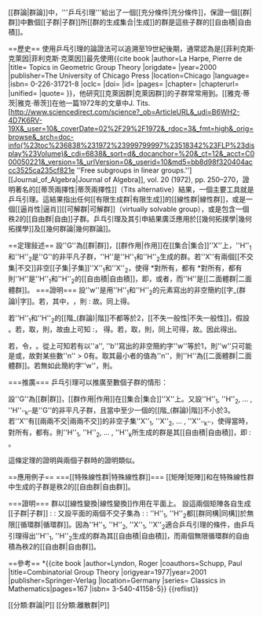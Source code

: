 [[群論|群論]]中，'''乒乓引理'''給出了一個[[充分條件|充分條件]]，保證一個[[群|群]]中數個[[子群|子群]]所[[群的生成集合|生成]]的群是這些子群的[[自由積|自由積]]。

==歷史==
使用乒乓引理的論證法可以追溯至19世紀後期，通常認為是[[菲利克斯·克萊因|菲利克斯·克萊因]]最先使用<ref name="DH1">{{cite book |author=La Harpe, Pierre de |title= Topics in Geometric Group Theory |origdate= |year=2000 |publisher=The University of Chicago Press |location=Chicago |language= |isbn= 0-226-31721-8 |oclc= |doi= |id= |pages= |chapter= |chapterurl= |unified= |quote= }}</ref>，他研究[[克萊因群|克萊因群]]的子群常常用到。[[雅克·蒂茨|雅克·蒂茨]]在他一篇1972年的文章中<ref name="T">J. Tits. [http://www.sciencedirect.com/science?_ob=ArticleURL&_udi=B6WH2-4D7K6RV-19X&_user=10&_coverDate=02%2F29%2F1972&_rdoc=3&_fmt=high&_orig=browse&_srch=doc-info(%23toc%236838%231972%23999799997%23518342%23FLP%23display%23Volume)&_cdi=6838&_sort=d&_docanchor=%20&_ct=12&_acct=C000050221&_version=1&_urlVersion=0&_userid=10&md5=bb8d98f320404accc3525ca235cf821e ''Free subgroups in linear groups.''] [[Journal_of_Algebra|Journal of Algebra]], vol. 20 (1972), pp. 250–270</ref>，證明著名的[[蒂茨兩擇性|蒂茨兩擇性]]（Tits alternative）結果，一個主要工具就是乒乓引理。這結果指出任何[[有限生成群|有限生成]]的[[線性群|線性群]]，或是一個[[逼肖性|逼肖]][[可解群|可解群]]（virtually solvable group），或是包含一個秩2的[[自由群|自由]]子群。乒乓引理及其引申結果廣泛應用於[[幾何拓撲學|幾何拓撲學]]及[[幾何群論|幾何群論]]。

==定理敍述==
設''G''為[[群|群]]，[[群作用|作用]]在[[集合|集合]]''X''上，''H''<sub>1</sub>和''H''<sub>2</sub>是''G''的非平凡子群，''H''是''H''<sub>1</sub>和''H''<sub>2</sub>生成的群。若''X''有兩個[[不交集|不交]]非空[[子集|子集]]''X''<sub>1</sub>和''X''<sub>2</sub>，使得
*對所有<math>1\ne a\in H_1</math>，都有<math>a(X_2) \subset X_1</math>
*對所有<math>1\ne b\in H_2</math>，都有<math>b(X_1) \subset X_2</math>
則''H''是''H''<sub>1</sub>和''H''<sub>2</sub>的[[自由積|自由積]]，即<math>H=H_1 * H_2</math>，或者<math>\left|H_1\right| = \left|H_2\right| = 2</math>，而''H''是[[二面體群|二面體群]]。
===證明===
設''w''是用''H''<sub>1</sub>和''H''<sub>2</sub>的元素寫出的非空簡約[[字_(群論)|字]]。若<math>w=a_1b_1a_2b_2\cdots a_k</math>，其中<math>a_i\in H_1\setminus \{1\}</math>，<math>b_i\in H_2\setminus \{1\}</math>，則
:<math>\begin{align}w(X_2) &= a_1b_1\cdots a_{k-1}b_{k-1}a_k(X_2) \\
&\subset a_1b_1\cdots a_{k-1}b_{k-1}(X_1)\\
&\subset a_1b_1\cdots a_{k-1}(X_2)\\
&\subset \cdots \subset X_1\end{align}</math>
故<math>w\ne 1</math>。同上得<math>w=b_1a_2b_2a_3\cdots b_k\ne 1</math>。

若''H''<sub>1</sub>和''H''<sub>2</sub>的[[階_(群論)|階]]不都等於2，[[不失一般性|不失一般性]]，假設<math>\left|H_1\right|>2</math>。若<math>w=a_1b_1a_2b_2\cdots b_k</math>，取<math>a\in H_1\setminus\{1,a_1\}</math>，則<math>1 \ne aa_1 \in H_1</math>，故由上可知
:<math>awa^{-1}=aa_1b_1a_2b_2\cdots b_k a^{-1}\ne 1</math>，
得<math>w\ne 1</math>。若<math>w=b_1a_2b_2\cdots a_k</math>，取<math>a\in H_1\setminus\{1,a_k\}</math>，則<math>1 \ne a_ka^{-1} \in H_1</math>，同上可得<math>awa^{-1}\ne 1</math>，故<math>w\ne 1</math>。因此得出<math>H=H_1 * H_2</math>。

若<math>\left|H_1\right| = \left|H_2\right| = 2</math>，令<math>H_1=\{1,a\}</math>，<math>H_2=\{1,b\}</math>。從上可知若有以''a'', ''b''寫出的非空簡約字''w''等於1，則''w''只可能是<math>ab\cdots ab</math>或<math>ba\cdots ba</math>，故對某些數''n'' > 0有<math>(ab)^n=1</math>。取其最小者的值為''n''，則''H''為[[二面體群|二面體群]]<math>D_{2n}</math>。若無如此簡約字''w''，則<math>H=H_1 * H_2</math>。

===推廣===
乒乓引理可以推廣至數個子群的情形：

設''G''為[[群|群]]，[[群作用|作用]]在[[集合|集合]]''X''上。又設''H''<sub>1</sub>, ''H''<sub>2</sub>, ... , ''H''<sub>''k''</sub>是''G''的非平凡子群，且當中至少一個的[[階_(群論)|階]]不小於3。若''X''有[[兩兩不交|兩兩不交]]的非空子集''X''<sub>1</sub>, ''X''<sub>2</sub>, ... , ''X''<sub>''k''</sub>，使得當<math>i\ne j</math>時，對所有<math>1\ne a\in H_i</math>，都有<math>a(X_j) \subset X_i</math>。則''H''<sub>1</sub>, ''H''<sub>2</sub>, ... , ''H''<sub>k</sub>所生成的群是其[[自由積|自由積]]，即
:<math>\langle H_1,\cdots, H_k\rangle=H_1 * H_2 * \cdots * H_k</math>。

這條定理的證明與兩個子群時的證明類似。

==應用例子==
===[[特殊線性群|特殊線性群]]===
[[矩陣|矩陣]]<math>\begin{pmatrix} 1 & 2\\0 & 1\end{pmatrix}</math>和<math>\begin{pmatrix} 1 & 0\\2 & 1\end{pmatrix}</math>在特殊線性群<math>SL(2,\mathbb Z)</math>中生成的子群是秩2的[[自由群|自由群]]。

===證明===
群<math>SL(2,\mathbb Z)</math>以[[線性變換|線性變換]]作用在平面<math>\mathbb R^2</math>上。
設這兩個矩陣各自生成[[子群|子群]]
:<math>H_1=\left\langle\begin{pmatrix} 1 & 2\\0 & 1\end{pmatrix}\right\rangle
=\left\{\left.\begin{pmatrix} 1 & 2n\\0 & 1\end{pmatrix}\right\vert n\in\mathbb Z\right\}</math>
:<math>H_2=\left\langle\begin{pmatrix} 1 & 0\\2 & 1\end{pmatrix}\right\rangle
=\left\{\left.\begin{pmatrix} 1 & 0\\2n & 1\end{pmatrix}\right\vert n\in\mathbb Z\right\}</math>
又設平面的兩個不交子集為
:<math>X_1=\left\{\begin{pmatrix}x \\ y \end{pmatrix}\in \mathbb R^2 : |x|>|y|\right\}</math>
:<math>X_2=\left\{\begin{pmatrix}x \\ y \end{pmatrix}\in \mathbb R^2 : |x|<|y|\right\}</math>
''H''<sub>1</sub>, ''H''<sub>2</sub>都[[群同構|同構]]於無限[[循環群|循環群]]。因為''H''<sub>1</sub>, ''H''<sub>2</sub>, ''X''<sub>1</sub>, ''X''<sub>2</sub>適合乒乓引理的條件，由乒乓引理得出''H''<sub>1</sub>, ''H''<sub>2</sub>生成的群為其[[自由積|自由積]]，而兩個無限循環群的自由積為秩2的[[自由群|自由群]]。

==參考==
*{{cite book |author=Lyndon, Roger |coauthors=Schupp, Paul |title=Combinatorial Group Theory  |origyear=1977|year=2001 |publisher=Springer-Verlag |location=Germany |series= Classics in Mathematics|pages=167 |isbn= 3-540-41158-5}}
{{reflist}}

[[分類:群論|P]]
[[分類:離散群|P]]